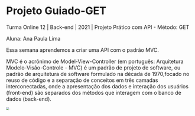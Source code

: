 # Projeto Guiado-GET
Turma Online 12 | Back-end | 2021 | Projeto Prático com API - Método: GET

Aluna: Ana Paula Lima 

Essa semana aprendemos  a criar uma API com o padrão MVC. 

MVC é o acrônimo de Model-View-Controller (em português: Arquitetura Modelo-Visão-Controle - MVC) é um padrão de projeto de software, ou padrão de arquitetura de software formulado na década de 1970,focado no reuso de código e a separação de conceitos em três camadas interconectadas, onde a apresentação dos dados e interação dos usuários (front-end) são separados dos métodos que interagem com o banco de dados (back-end).

<img src="C:\Users\Paula\AppData\Roaming\Typora\typora-user-images\image-20210702204735227.png" alt="	" style="zoom: 50%;" />	

